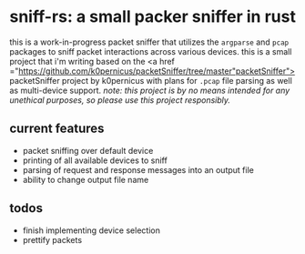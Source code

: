 # sniff-rs: a small packer sniffer in rust 

this is a work-in-progress packet sniffer that utilizes the `argparse` and `pcap` packages to sniff
packet interactions across various devices. this is a small project that i'm writing based on the <a href ="https://github.com/k0pernicus/packetSniffer/tree/master"packetSniffer"> packetSniffer project by k0pernicus </a> with plans for `.pcap` file parsing as well as multi-device support. *note: this project is by no means intended for any unethical purposes, so please use this project responsibly.*

## current features 
- packet sniffing over default device 
- printing of all available devices to sniff 
- parsing of request and response messages into an output file 
- ability to change output file name 

## todos 
- finish implementing device selection 
- prettify packets 
